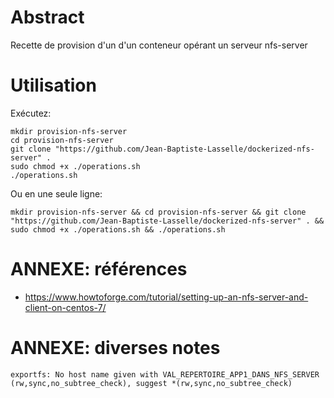 # Abstract

Recette de provision d'un d'un conteneur opérant un serveur nfs-server

# Utilisation

Exécutez:

```
mkdir provision-nfs-server
cd provision-nfs-server
git clone "https://github.com/Jean-Baptiste-Lasselle/dockerized-nfs-server" .
sudo chmod +x ./operations.sh
./operations.sh
```

Ou en une seule ligne:

```
mkdir provision-nfs-server && cd provision-nfs-server && git clone "https://github.com/Jean-Baptiste-Lasselle/dockerized-nfs-server" . && sudo chmod +x ./operations.sh && ./operations.sh
```

# ANNEXE: références

* https://www.howtoforge.com/tutorial/setting-up-an-nfs-server-and-client-on-centos-7/


# ANNEXE: diverses notes

```
exportfs: No host name given with VAL_REPERTOIRE_APP1_DANS_NFS_SERVER (rw,sync,no_subtree_check), suggest *(rw,sync,no_subtree_check)
```